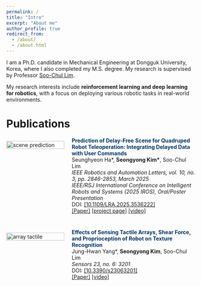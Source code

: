 ```yaml
---
permalink: /
title: "Intro"
excerpt: "About me"
author_profile: true
redirect_from: 
  - /about/
  - /about.html
---
```


I am a Ph.D. candidate in Mechanical Engineering at Dongguk University, Korea, where I also completed my M.S. degree. My research is supervised by Professor [Soo-Chul Lim](http://irobot.dgu.edu/).

My research interests include **reinforcement learning and deep learning for robotics**, with a focus on deploying various robotic tasks in real-world environments.

Publications
======
<!-- Paper: scene prediction for quadruped teleoperation -->
<div style="display: flex; align-items: flex-start; margin-bottom: 40px;">
    <div style="width: 35%; margin-top: 10px;">
        <img src="files/video_prediction_result.gif" alt="scene prediction" style="width: 100%;">
    </div>
    <div style="width: 75%; margin-left: 20px;">
        <span style="color:#003566"><b>Prediction of Delay-Free Scene for Quadruped Robot Teleoperation: Integrating Delayed Data with User Commands</b></span> <br>
        Seunghyeon Ha*, <b>Seongyong Kim*</b>, Soo-Chul Lim <br>
        <i>IEEE Robotics and Automation Letters, vol. 10, no. 3, pp. 2846-2853, March 2025</i> <br>
        <i>IEEE/RSJ International Conference  on Intelligent Robots and Systems (2025 IROS), Oral/Poster Presentation</i> <br>
        DOI: <a href="https://doi.org/10.1109/LRA.2025.3536222">[10.1109/LRA.2025.3536222]</a> <br>
        <a href="https://ieeexplore.ieee.org/document/10857415">[Paper]</a> <a href="https://seongdrgn.github.io/scene-prediction-quadruped/">[project page]</a> <a href="https://www.youtube.com/watch?v=wL9UEJnq53s">[video]</a>
        <br>
    </div>
</div>

<!-- Project: array tactile sensor -->
<div style="display: flex; align-items: flex-start; margin-bottom: 40px;">
    <div style="width: 35%; margin-top: 10px;">
        <img src="files/array_tactile.gif" alt="array tactile" style="width: 100%;">
    </div>
    <div style="width: 75%; margin-left: 20px;">
        <span style="color:#003566"><b>Effects of Sensing Tactile Arrays, Shear Force, and Proprioception of Robot on Texture Recognition</b></span> <br>
        Jung-Hwan Yang*, <b>Seongyong Kim</b>, Soo-Chul Lim <br>
        <i>Sensors 23, no. 6: 3201</i> <br>
        DOI: <a href="https://doi.org/10.3390/s23063201">[10.3390/s23063201]</a> <br>
        <a href="https://www.mdpi.com/1424-8220/23/6/3201">[Paper]</a> <a href="https://www.youtube.com/watch?v=l--EEY5fy4g">[video]</a>
        <br>
    </div>
</div>
